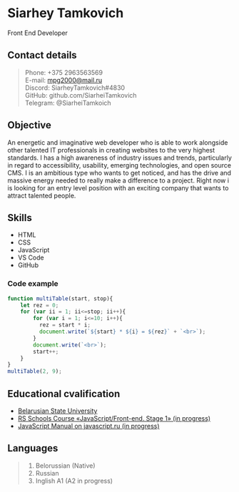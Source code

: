 #  Siarhey Tamkovich 
   Front End Developer

## Contact details
> Phone: +375 2963563569  
> E-mail: mpg2000@mail.ru  
> Discord: SiarheyTamkovich#4830  
> GitHub: github.com/SiarheiTamkovich  
> Telegram: @SiarheiTamkoich  

## Objective

An energetic and imaginative web developer who is able to work alongside other talented IT professionals in creating websites to the very highest standards. I has a high awareness of industry issues and trends, particularly in regard to accessibility, usability, emerging technologies, and open source CMS. I is an ambitious type who wants to get noticed, and has the drive and massive energy needed to really make a difference to a project. Right now i is looking for an entry level position with an exciting company that wants to attract talented people.
## Skills
- HTML
- CSS
- JavaScript
- VS Code
- GitHub

### Code example
```javascript
function multiTable(start, stop){
    let rez = 0;
    for (var ii = 1; ii<=stop; ii++){
        for (var i = 1; i<=10; i++){
          rez = start * i;
          document.write(`${start} * ${i} = ${rez}` + `<br>`);
        }
        document.write(`<br>`);
        start++;
    }
}
multiTable(2, 9);
```
## Educational cvalification
- [Belarusian State University](https://bsu.by/en/)
- [RS Schools Course «JavaScript/Front-end. Stage 1» (in progress)](https://app.rs.school/) 
- [JavaScript Manual on javascript.ru (in progress)](https://learn.javascript.ru/)

## Languages
> 1. Belorussian (Native)
> 2. Russian
> 3. Inglish A1 (A2 in progress)
